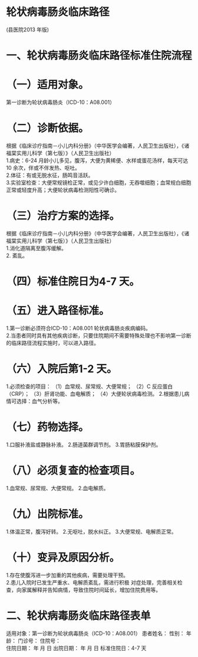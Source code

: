 # 轮状病毒肠炎临床路径  
(县医院2013 年版)  
# 一、轮状病毒肠炎临床路径标准住院流程  
# （一）适用对象。  
第一诊断为轮状病毒肠炎（ICD-10：A08.001）  
# （二）诊断依据。  
根据《临床诊疗指南－小儿内科分册》（中华医学会编著，人民卫生出版社），《诸福棠实用儿科学（第七版）》（人民卫生出版社）  
1.病史：6-24 月龄小儿多见，腹泻，大便为黄稀便、水样或蛋花汤样，每天可达10 余次，伴或不伴发热、呕吐。  
2.体征：有或无脱水征，肠鸣音活跃。  
3.实验室检查：大便常规镜检正常，或见少许白细胞，无吞噬细胞；血常规白细胞正常或轻度升高；大便轮状病毒检测阳性可确诊。  
# （三）治疗方案的选择。  
根据《临床诊疗指南－小儿内科分册》（中华医学会编著，人民卫生出版社），《诸福棠实用儿科学（第七版）》（人民卫生出版社）  
1.消化道隔离至腹泻缓解。  
2. 紊乱。  
# （四）标准住院日为4-7 天。  
# （五）进入路径标准。  
1.第一诊断必须符合ICD-10：A08.001 轮状病毒肠炎疾病编码。  
2.当患者同时具有其他疾病诊断，只要住院期间不需要特殊处理也不影响第一诊断的临床路径流程实施时，可以进入路径。  
# （六）入院后第1-2 天。  
1.必须检查的项目： （1）血常规、尿常规、大便常规； （2）C 反应蛋白（CRP）； （3）肝肾功能、血电解质； （4）大便轮状病毒检测。 2.根据患儿病情可选择：血气分析等。  
# （七）药物选择。  
1.口服补液盐或静脉补液。 2.肠道菌群调节剂。 3.胃肠粘膜保护剂。  
# （八）必须复查的检查项目。  
1.血常规、尿常规、大便常规。 2.血电解质。  
# （九）出院标准。  
1.体温正常，腹泻好转。 2.无呕吐，脱水纠正。  3.大便常规、电解质正常。  
# （十）变异及原因分析。  
1.存在使腹泻进一步加重的其他疾病，需要处理干预。  
2.患儿入院时已发生严重水、电解质紊乱，需进行积极 对症处理，完善相关检查，向家属解释并告知病情，导致住院时间延长，增加住院费用等。  
# 二、轮状病毒肠炎临床路径表单  
适用对象：第一诊断为轮状病毒肠炎（ICD-10：A08.001） 患者姓名：           性别：    年龄：    门诊号：        住院号：  
住院日期：     年   月   日   出院日期：     年    月   日    标准住院日：4-7 天  
